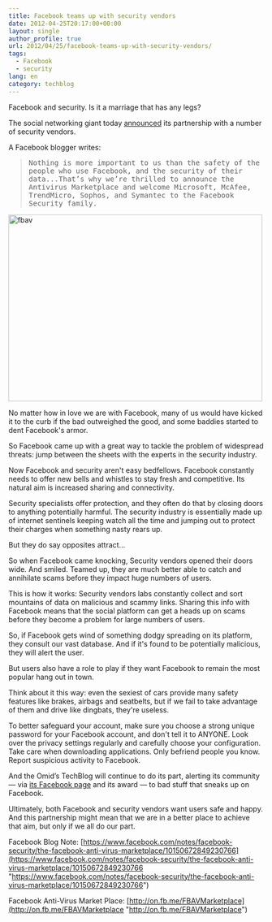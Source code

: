 ```yaml
---
title: Facebook teams up with security vendors
date: 2012-04-25T20:17:00+00:00
layout: single
author_profile: true
url: 2012/04/25/facebook-teams-up-with-security-vendors/
tags:
  - Facebook
  - security
lang: en
category: techblog
---
```

Facebook and security. Is it a marriage that has any legs? 

The social networking giant today [announced](https://www.facebook.com/notes/facebook-security/the-facebook-anti-virus-marketplace/10150672849230766) its partnership with a number of security vendors. 

A Facebook blogger writes: 

> <tt>Nothing is more important to us than the safety of the people who use Facebook, and the security of their data...That’s why we’re thrilled to announce the Antivirus Marketplace and welcome Microsoft, McAfee, TrendMicro, Sophos, and Symantec to the Facebook Security family.</tt>

[<img title="fbav" border="0" alt="fbav" src="http://lh6.ggpht.com/-tCQjDxzrvUA/T5hUyGftouI/AAAAAAAAFsA/Lt42yWWSDtQ/fbav_thumb%25255B2%25255D.jpg?imgmax=800" width="500" height="368" />](http://lh6.ggpht.com/-6R0hfNpc2cc/T5hUvtpXAgI/AAAAAAAAFr4/3nIpstco1iw/s1600-h/fbav%25255B4%25255D.jpg) 

No matter how in love we are with Facebook, many of us would have kicked it to the curb if the bad outweighed the good, and some baddies started to dent Facebook's armor. 

So Facebook came up with a great way to tackle the problem of widespread threats: jump between the sheets with the experts in the security industry. 

Now Facebook and security aren't easy bedfellows. Facebook constantly needs to offer new bells and whistles to stay fresh and competitive. Its natural aim is increased sharing and connectivity. 

Security specialists offer protection, and they often do that by closing doors to anything potentially harmful. The security industry is essentially made up of internet sentinels keeping watch all the time and jumping out to protect their charges when something nasty rears up. 

But they do say opposites attract&#8230; 

So when Facebook came knocking, Security vendors opened their doors wide. And smiled. Teamed up, they are much better able to catch and annihilate scams before they impact huge numbers of users. 

This is how it works: Security vendors labs constantly collect and sort mountains of data on malicious and scammy links. Sharing this info with Facebook means that the social platform can get a heads up on scams before they become a problem for large numbers of users. 

So, if Facebook gets wind of something dodgy spreading on its platform, they consult our vast database. And if it's found to be potentially malicious, they will alert the user. 

But users also have a role to play if they want Facebook to remain the most popular hang out in town. 

Think about it this way: even the sexiest of cars provide many safety features like brakes, airbags and seatbelts, but if we fail to take advantage of them and drive like dingbats, they're useless. 

To better safeguard your account, make sure you choose a strong unique password for your Facebook account, and don't tell it to ANYONE. Look over the privacy settings regularly and carefully choose your configuration. Take care when downloading applications. Only befriend people you know. Report suspicious activity to Facebook. 

And the Omid’s TechBlog will continue to do its part, alerting its community &#8212; via <a href="https://www.facebook.com/omidsnetwork/" target="_blank">its Facebook page</a> and its award &#8212; to bad stuff that sneaks up on Facebook. 

Ultimately, both Facebook and security vendors want users safe and happy. And this partnership might mean that we are in a better place to achieve that aim, but only if we all do our part. 

Facebook Blog Note: [https://www.facebook.com/notes/facebook-security/the-facebook-anti-virus-marketplace/10150672849230766](https://www.facebook.com/notes/facebook-security/the-facebook-anti-virus-marketplace/10150672849230766 "https://www.facebook.com/notes/facebook-security/the-facebook-anti-virus-marketplace/10150672849230766") 

Facebook Anti-Virus Market Place: [http://on.fb.me/FBAVMarketplace](http://on.fb.me/FBAVMarketplace "http://on.fb.me/FBAVMarketplace")